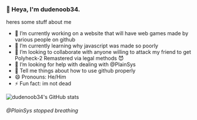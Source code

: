 ### 👋 Heya, I'm dudenoob34.
heres some stuff about me
- 🔭 I’m currently working on a website that will have web games made by various people on github
- 🌱 I’m currently learning why javascript was made so poorly
- 👯 I’m looking to collaborate with anyone willing to attack my friend to get Polyheck-2 Remastered via legal methods 😈
- 🤔 I’m looking for help with dealing with @PlainSys
- 💬 Tell me things about how to use github properly
- 😄 Pronouns: He/Him
- ⚡ Fun fact: im not dead

![dudenoob34's GitHub stats](https://github-readme-stats.vercel.app/api?username=dudenoob34&show_icons=true&theme=tokyonight)

###### @PlainSys stopped breathing
